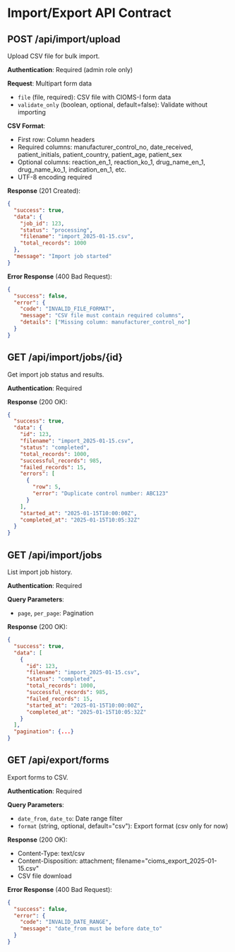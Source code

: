 # Import/Export API Contract

## POST /api/import/upload

Upload CSV file for bulk import.

**Authentication**: Required (admin role only)

**Request**: Multipart form data
- `file` (file, required): CSV file with CIOMS-I form data
- `validate_only` (boolean, optional, default=false): Validate without importing

**CSV Format**:
- First row: Column headers
- Required columns: manufacturer_control_no, date_received, patient_initials, patient_country, patient_age, patient_sex
- Optional columns: reaction_en_1, reaction_ko_1, drug_name_en_1, drug_name_ko_1, indication_en_1, etc.
- UTF-8 encoding required

**Response** (201 Created):
```json
{
  "success": true,
  "data": {
    "job_id": 123,
    "status": "processing",
    "filename": "import_2025-01-15.csv",
    "total_records": 1000
  },
  "message": "Import job started"
}
```

**Error Response** (400 Bad Request):
```json
{
  "success": false,
  "error": {
    "code": "INVALID_FILE_FORMAT",
    "message": "CSV file must contain required columns",
    "details": ["Missing column: manufacturer_control_no"]
  }
}
```

## GET /api/import/jobs/{id}

Get import job status and results.

**Authentication**: Required

**Response** (200 OK):
```json
{
  "success": true,
  "data": {
    "id": 123,
    "filename": "import_2025-01-15.csv",
    "status": "completed",
    "total_records": 1000,
    "successful_records": 985,
    "failed_records": 15,
    "errors": [
      {
        "row": 5,
        "error": "Duplicate control number: ABC123"
      }
    ],
    "started_at": "2025-01-15T10:00:00Z",
    "completed_at": "2025-01-15T10:05:32Z"
  }
}
```

## GET /api/import/jobs

List import job history.

**Authentication**: Required

**Query Parameters**:
- `page`, `per_page`: Pagination

**Response** (200 OK):
```json
{
  "success": true,
  "data": [
    {
      "id": 123,
      "filename": "import_2025-01-15.csv",
      "status": "completed",
      "total_records": 1000,
      "successful_records": 985,
      "failed_records": 15,
      "started_at": "2025-01-15T10:00:00Z",
      "completed_at": "2025-01-15T10:05:32Z"
    }
  ],
  "pagination": {...}
}
```

## GET /api/export/forms

Export forms to CSV.

**Authentication**: Required

**Query Parameters**:
- `date_from`, `date_to`: Date range filter
- `format` (string, optional, default="csv"): Export format (csv only for now)

**Response** (200 OK):
- Content-Type: text/csv
- Content-Disposition: attachment; filename="cioms_export_2025-01-15.csv"
- CSV file download

**Error Response** (400 Bad Request):
```json
{
  "success": false,
  "error": {
    "code": "INVALID_DATE_RANGE",
    "message": "date_from must be before date_to"
  }
}
```
